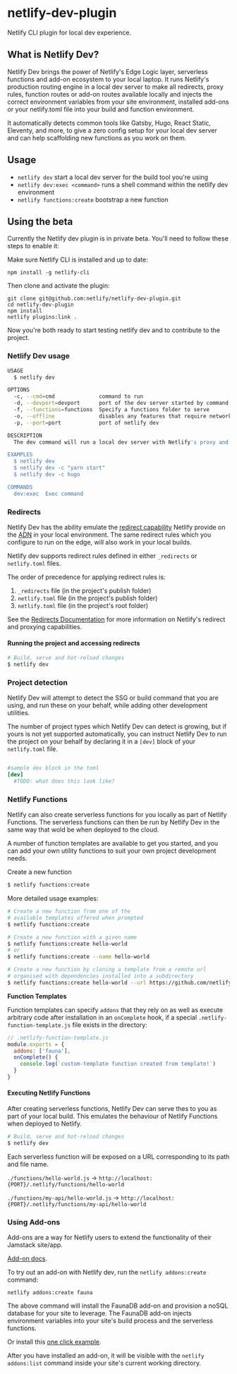 # netlify-dev-plugin

Netlify CLI plugin for local dev experience.

## What is Netlify Dev?

Netlify Dev brings the power of Netlify's Edge Logic layer, serverless functions and add-on ecosystem to your local laptop. It runs Netlify's production routing engine in a local dev server to make all redirects, proxy rules, function routes or add-on routes available locally and injects the correct environment variables from your site environment, installed add-ons or your netlify.toml file into your build and function environment.

It automatically detects common tools like Gatsby, Hugo, React Static, Eleventy, and more, to give a zero config setup for your local dev server and can help scaffolding new functions as you work on them.

## Usage

- `netlify dev` start a local dev server for the build tool you're using
- `netlify dev:exec <command>` runs a shell command within the netlify dev environment
- `netlify functions:create` bootstrap a new function

## Using the beta

Currently the Netlify dev plugin is in private beta. You'll need to follow these steps to enable it:

Make sure Netlify CLI is installed and up to date:

```
npm install -g netlify-cli
```

Then clone and activate the plugin:

```
git clone git@github.com:netlify/netlify-dev-plugin.git
cd netlify-dev-plugin
npm install
netlify plugins:link .
```

Now you're both ready to start testing netlify dev and to contribute to the project.

### Netlify Dev usage

```bash
USAGE
  $ netlify dev

OPTIONS
  -c, --cmd=cmd              command to run
  -d, --devport=devport      port of the dev server started by command
  -f, --functions=functions  Specify a functions folder to serve
  -o, --offline              disables any features that require network access
  -p, --port=port            port of netlify dev

DESCRIPTION
  The dev command will run a local dev server with Netlify's proxy and redirect rules

EXAMPLES
  $ netlify dev
  $ netlify dev -c "yarn start"
  $ netlify dev -c hugo

COMMANDS
  dev:exec  Exec command
```

### Redirects

Netlify Dev has the ability emulate the [redirect capability](https://www.netlify.com/docs/redirects/) Netlify provide on the [ADN](https://netlify.com/features/adn) in your local environment. The same redirect rules which you configure to run on the edge, will also work in your local builds.

Netlify dev supports redirect rules defined in either `_redirects` or `netlify.toml` files.

The order of precedence for applying redirect rules is:

1. `_redirects` file (in the project's publish folder)
1. `netlify.toml` file (in the project's publish folder)
1. `netlify.toml` file (in the project's root folder)

See the [Redirects Documentation](https://www.netlify.com/docs/redirects/) for more information on Netlify's redirect and proxying capabilities.

#### Running the project and accessing redirects

```bash
# Build, serve and hot-reload changes
$ netlify dev
```

### Project detection

Netlify Dev will attempt to detect the SSG or build command that you are using, and run these on your behalf, while adding other development utilities.

The number of project types which Netlify Dev can detect is growing, but if yours is not yet supported automatically, you can instruct Netlify Dev to run the project on your behalf by declaring it in a `[dev]` block of your `netlify.toml` file.

```toml

#sample dev block in the toml
[dev]
  #TODO: what does this look like?

```

### Netlify Functions

Netlify can also create serverless functions for you locally as part of Netlify Functions. The serverless functions can then be run by Netlify Dev in the same way that wold be when deployed to the cloud.

A number of function templates are available to get you started, and you can add your own utility functions to suit your own project development needs.

Create a new function

```bash
$ netlify functions:create
```

More detailed usage examples:

```bash
# Create a new function from one of the
# available templates offered when prompted
$ netlify functions:create

# Create a new function with a given name
$ netlify functions:create hello-world
# or
$ netlify functions:create --name hello-world

# Create a new function by cloning a template from a remote url
# organised with dependencies installed into a subdirectory
$ netlify functions:create hello-world --url https://github.com/netlify-labs/all-the-functions/tree/master/functions/9-using-middleware
```

**Function Templates**

Function templates can specify `addons` that they rely on as well as execute arbitrary code after installation in an `onComplete` hook, if a special `.netlify-function-template.js` file exists in the directory:

```js
// .netlify-function-template.js
module.exports = {
  addons: ['fauna'],
  onComplete() {
    console.log(`custom-template function created from template!`)
  }
}
```

#### Executing Netlify Functions

After creating serverless functions, Netlify Dev can serve thes to you as part of your local build. This emulates the behaviour of Netlify Functions when deployed to Netlify.

```bash
# Build, serve and hot-reload changes
$ netlify dev
```

Each serverless function will be exposed on a URL corresponding to its path and file name.

`./functions/hello-world.js` -> `http://localhost:{PORT}/.netlify/functions/hello-world`

`./functions/my-api/hello-world.js` -> `http://localhost:{PORT}/.netlify/functions/my-api/hello-world`


### Using Add-ons

Add-ons are a way for Netlify users to extend the functionality of their Jamstack site/app.

[Add-on docs](https://www.netlify.com/docs/partner-add-ons/).

To try out an add-on with Netlify dev, run the `netlify addons:create` command:

```
netlify addons:create fauna
```

The above command will install the FaunaDB add-on and provision a noSQL database for your site to leverage. The FaunaDB add-on injects environment variables into your site's build process and the serverless functions.

Or install this [one click example](https://github.com/netlify/fauna-one-click).

After you have installed an add-on, it will be visible with the `netlify addons:list` command inside your site's current working directory.
